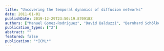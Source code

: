 ```yaml
---
title: "Uncovering the temporal dynamics of diffusion networks"
date: 2011-01-01
publishDate: 2019-12-29T23:50:19.870918Z
authors: ["Manuel Gomez-Rodriguez", "David Balduzzi", "Bernhard Schölkopf"]
publication_types: ["2"]
abstract: ""
featured: false
publication: "*ICML*"
---
```


